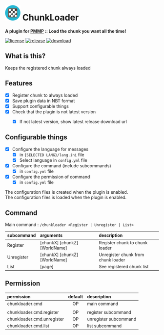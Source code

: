 # <img src="./assets/icon/index.svg" height="50" width="50"> ChunkLoader  
__A plugin for [PMMP](https://pmmp.io) :: Load the chunk you want all the time!__  
  
[![license](https://img.shields.io/github/license/PresentKim/ChunkLoader-PMMP.svg?label=License)](LICENSE)
[![release](https://img.shields.io/github/release/PresentKim/ChunkLoader-PMMP.svg?label=Release)](https://github.com/PresentKim/ChunkLoader-PMMP/releases/latest)
[![download](https://img.shields.io/github/downloads/PresentKim/ChunkLoader-PMMP/total.svg?label=Download)](https://github.com/PresentKim/ChunkLoader-PMMP/releases/latest)
  
## What is this?   
Keeps the registered chunk always loaded
  
  
## Features  
- [x] Register chunk to always loaded  
- [x] Save plugin data in NBT format  
- [x] Support configurable things  
- [x] Check that the plugin is not latest version  
  - [x] If not latest version, show latest release download url  
  
  
## Configurable things  
- [x] Configure the language for messages  
  - [x] in `{SELECTED LANG}/lang.ini` file  
  - [x] Select language in `config.yml` file  
- [x] Configure the command (include subcommands)  
  - [x] in `config.yml` file  
- [x] Configure the permission of command  
  - [x] in `config.yml` file  
  
The configuration files is created when the plugin is enabled.  
The configuration files is loaded  when the plugin is enabled.  
  
  
## Command  
Main command : `/chunkloader <Register | Unregister | List>`  
  
| subcommand | arguments                           | description                        |  
| :--------- | :---------------------------------- | :--------------------------------- |  
| Register   | \[chunkX\] \[chunkZ\] \[WorldName\] | Register chunk to chunk loader     |  
| Unregister | \[chunkX\] \[chunkZ\] \[WorldName\] | Unregister chunk from chunk loader |  
| List       | \[page\]                            | See registered chunk list          |  
  
  
## Permission  
| permission                 | default  | description           |  
| :------------------------- | :------: | :-------------------- |  
| chunkloader.cmd            | OP       | main command          |  
|                            |          |                       |  
| chunkloader.cmd.register   | OP       | register subcommand   |  
| chunkloader.cmd.unregister | OP       | unregister subcommand |  
| chunkloader.cmd.list       | OP       | list subcommand       |  
